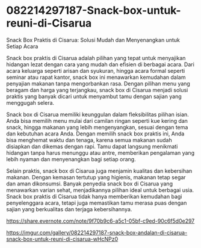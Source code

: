 # 082214297187-Snack-box-untuk-reuni-di-Cisarua
Snack Box Praktis di Cisarua: Solusi Mudah dan Menyenangkan untuk Setiap Acara

Snack box praktis di Cisarua adalah pilihan yang tepat untuk menyajikan hidangan lezat dengan cara yang mudah dan efisien di berbagai acara. Dari acara keluarga seperti arisan dan syukuran, hingga acara formal seperti seminar atau rapat kantor, snack box ini menawarkan kemudahan dalam penyajian makanan tanpa mengorbankan rasa. Dengan pilihan menu yang beragam dan harga yang terjangkau, snack box di Cisarua menjadi solusi praktis yang banyak dicari untuk menyambut tamu dengan sajian yang menggugah selera.

Snack box di Cisarua memiliki keunggulan dalam fleksibilitas pilihan isian. Anda bisa memilih menu mulai dari camilan ringan seperti kue kering dan snack, hingga makanan yang lebih mengenyangkan, sesuai dengan tema dan kebutuhan acara Anda. Dengan memilih snack box praktis ini, Anda bisa menghemat waktu dan tenaga, karena semua makanan sudah disiapkan dan dikemas dengan rapi. Tamu dapat langsung menikmati hidangan tanpa harus menunggu atau antre, memberikan pengalaman yang lebih nyaman dan menyenangkan bagi setiap orang.

Selain praktis, snack box di Cisarua juga menjamin kualitas dan kebersihan makanan. Dengan kemasan tertutup yang higienis, makanan tetap segar dan aman dikonsumsi. Banyak penyedia snack box di Cisarua yang menawarkan varian sehat, menjadikannya pilihan ideal untuk berbagai usia. Snack box praktis di Cisarua tidak hanya memberikan kemudahan bagi penyelenggara acara, tetapi juga memastikan tamu merasa puas dengan sajian yang berkualitas dan terjaga kebersihannya.


https://share.evernote.com/note/9f70b9c6-a5c1-05bf-c9ed-90c6f5d0e297

 https://imgur.com/gallery/082214297187-snack-box-andalan-di-cisarua-snack-box-untuk-reuni-di-cisarua-wHcNPz0
